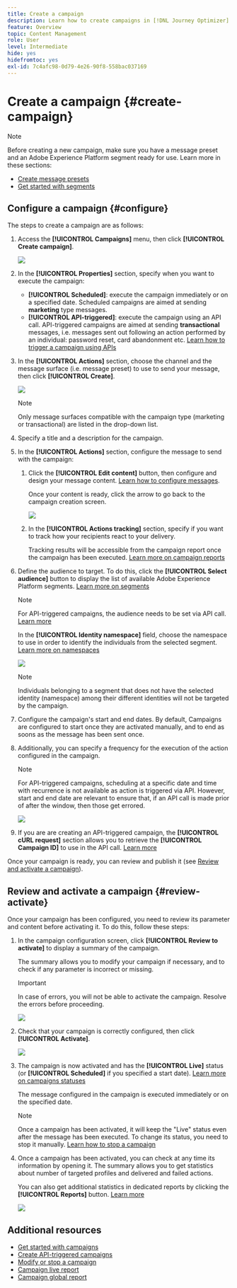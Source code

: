 ```yaml
---
title: Create a campaign
description: Learn how to create campaigns in [!DNL Journey Optimizer]
feature: Overview
topic: Content Management
role: User
level: Intermediate
hide: yes
hidefromtoc: yes
exl-id: 7c4afc98-0d79-4e26-90f8-558bac037169
---
```

# Create a campaign {#create-campaign}

>[!NOTE]
>
>Before creating a new campaign, make sure you have a message preset and an Adobe Experience Platform segment ready for use. Learn more in these sections:
>
>* [Create message presets](../configuration/message-presets.md) 
>* [Get started with segments](../segment/about-segments.md)

## Configure a campaign {#configure}

The steps to create a campaign are as follows:

1. Access the **[!UICONTROL Campaigns]** menu, then click **[!UICONTROL Create campaign]**.

    ![](assets/create-campaign.png)

1. In the **[!UICONTROL Properties]** section, specify when you want to execute the campaign:

    * **[!UICONTROL Scheduled]**: execute the campaign immediately or on a specified date. Scheduled campaigns are aimed at sending **marketing** type messages.
    * **[!UICONTROL API-triggered]**: execute the campaign using an API call. API-triggered campaigns are aimed at sending **transactional** messages, i.e. messages sent out following an action performed by an individual: password reset, card abandonment etc. [Learn how to trigger a campaign using APIs](api-triggered-campaigns.md)

1. In the **[!UICONTROL Actions]** section, choose the channel and the message surface (i.e. message preset) to use to send your message, then click **[!UICONTROL Create]**.

    ![](assets/create-campaign-action.png)

    >[!NOTE]
    >
    >Only message surfaces compatible with the campaign type (marketing or transactional) are listed in the drop-down list.

1. Specify a title and a description for the campaign.

    <!--To test the content of your message, toggle the **[!UICONTROL Content experiment]** option on. This allows you to test multiple variables of a delivery on populations samples, in order to define which treatment has the biggest impact on the targeted population.[Learn more about content experiment](../campaigns/content-experiment.md).-->

1. In the **[!UICONTROL Actions]** section, configure the message to send with the campaign:

    1. Click the **[!UICONTROL Edit content]** button, then configure and design your message content. [Learn how to configure messages](../messages/get-started-content.md).

        Once your content is ready, click the arrow to go back to the campaign creation screen.

        ![](assets/create-campaign-design.png)

    1. In the **[!UICONTROL Actions tracking]** section, specify if you want to track how your recipients react to your delivery.
        
        Tracking results will be accessible from the campaign report once the campaign has been executed. [Learn more on campaign reports](campaign-global-report.md)

1. Define the audience to target. To do this, click the **[!UICONTROL Select audience]** button to display the list of available Adobe Experience Platform segments. [Learn more on segments](../segment/about-segments.md)

    >[!NOTE]
    >
    >For API-triggered campaigns, the audience needs to be set via API call. [Learn more](api-triggered-campaigns.md)

    In the **[!UICONTROL Identity namespace]** field, choose the namespace to use in order to identify the individuals from the selected segment. [Learn more on namespaces](../event/about-creating.md#select-the-namespace)

    ![](assets/create-campaign-namespace.png)

    >[!NOTE]
    >
    >Individuals belonging to a segment that does not have the selected identity (namespace) among their different identities  will not be targeted by the campaign.

1. Configure the campaign's start and end dates. By default, Campaigns are configured to start once they are activated manually, and to end as soons as the message has been sent once.

1. Additionally, you can specify a frequency for the execution of the action configured in the campaign.

    >[!NOTE]
    >
    >For API-triggered campaigns, scheduling at a specific date and time with recurrence is not available as action is triggered via API. However, start and end date are relevant to ensure that, if an API call is made prior of after the window, then those get errored.

    ![](assets/create-campaign-schedule.png)

1. If you are are creating an API-triggered campaign, the **[!UICONTROL cURL request]** section allows you to retrieve the **[!UICONTROL Campaign ID]** to use in the API call. [Learn more](api-triggered-campaigns.md)

Once your campaign is ready, you can review and publish it (see [Review and activate a campaign](#review-activate)).

## Review and activate a campaign {#review-activate} 

Once your campaign has been configured, you need to review its parameter and content before activating it. To do this, follow these steps:

1. In the campaign configuration screen, click **[!UICONTROL Review to activate]** to display a summary of the campaign.

    The summary allows you to modify your campaign if necessary, and to check if any parameter is incorrect or missing.

    >[!IMPORTANT]
    >
    >In case of errors, you will not be able to activate the campaign. Resolve the errors before proceeding.

    ![](assets/create-campaign-alerts.png)

1. Check that your campaign is correctly configured, then click **[!UICONTROL Activate]**.

    ![](assets/create-campaign-review.png)

1. The campaign is now activated and has the **[!UICONTROL Live]** status (or **[!UICONTROL Scheduled]**  if you specified a start date). [Learn more on campaigns statuses](get-started-with-campaigns.md#statuses)

    The message configured in the campaign is executed immediately or on the specified date.

    >[!NOTE]
    >
    >Once a campaign has been activated, it will keep the "Live" status even after the message has been executed. To change its status, you need to stop it manually. [Learn how to stop a campaign](modify-stop-campaign.md) 

1. Once a campaign has been activated, you can check at any time its information by opening it. The summary allows you to get statistics about number of targeted profiles and delivered and failed actions.

    You can also get additional statistics in dedicated reports by clicking the **[!UICONTROL Reports]** button. [Learn more](campaign-global-report.md)

    ![](assets/create-campaign-summary.png)

## Additional resources

* [Get started with campaigns](get-started-with-campaigns.md)
* [Create API-triggered campaigns](api-triggered-campaigns.md)
* [Modify or stop a campaign](modify-stop-campaign.md)
* [Campaign live report](campaign-live-report.md)
* [Campaign global report](campaign-global-report.md)
